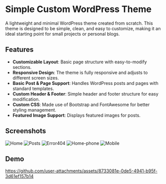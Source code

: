 # Simple Custom WordPress Theme

A lightweight and minimal WordPress theme created from scratch. This theme is designed to be simple, clean, and easy to customize, making it an ideal starting point for small projects or personal blogs.

## Features

- **Customizable Layout**: Basic page structure with easy-to-modify sections.
- **Responsive Design**: The theme is fully responsive and adjusts to different screen sizes.
- **Basic Post & Page Support**: Handles WordPress posts and pages with standard templates.
- **Custom Header & Footer**: Simple header and footer structure for easy modification.
- **Custom CSS**: Made use of Bootstrap and FontAwesome for better styling management.
- **Featured Image Support**: Displays featured images for posts.

## Screenshots

![Home](https://github.com/user-attachments/assets/33acc342-9956-4e2b-ac28-46cf2d339129)
![Posts](https://github.com/user-attachments/assets/5cb891b4-221f-4866-a0f6-28bc0ec30958)
![Error404](https://github.com/user-attachments/assets/1d28833d-053f-43db-a1bd-5445e324b3ec)
![Home-phone](https://github.com/user-attachments/assets/1db9df35-fec4-4400-a7cb-4574ce416a1a)
![Mobile](https://github.com/user-attachments/assets/9007d383-d2c2-4426-86bd-3568247accf6)

## Demo

https://github.com/user-attachments/assets/8733081e-0de5-4941-b95f-3d61ef157b14



